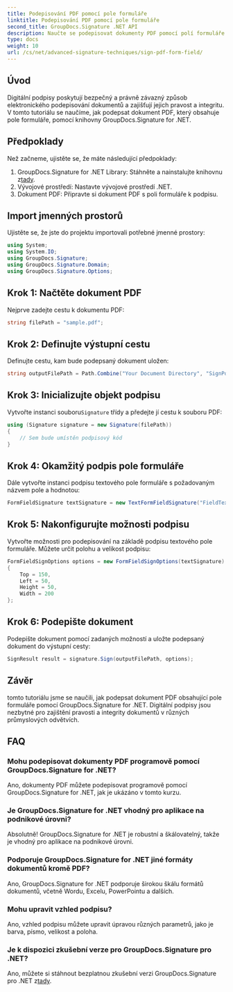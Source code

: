 ```yaml
---
title: Podepisování PDF pomocí pole formuláře
linktitle: Podepisování PDF pomocí pole formuláře
second_title: GroupDocs.Signature .NET API
description: Naučte se podepisovat dokumenty PDF pomocí polí formuláře pomocí GroupDocs.Signature for .NET. Zajistěte bez námahy pravost a integritu dokumentu.
type: docs
weight: 10
url: /cs/net/advanced-signature-techniques/sign-pdf-form-field/
---
```

## Úvod
Digitální podpisy poskytují bezpečný a právně závazný způsob elektronického podepisování dokumentů a zajišťují jejich pravost a integritu. V tomto tutoriálu se naučíme, jak podepsat dokument PDF, který obsahuje pole formuláře, pomocí knihovny GroupDocs.Signature for .NET.
## Předpoklady
Než začneme, ujistěte se, že máte následující předpoklady:
1.  GroupDocs.Signature for .NET Library: Stáhněte a nainstalujte knihovnu z[tady](https://releases.groupdocs.com/signature/net/).
2. Vývojové prostředí: Nastavte vývojové prostředí .NET.
3. Dokument PDF: Připravte si dokument PDF s poli formuláře k podpisu.

## Import jmenných prostorů
Ujistěte se, že jste do projektu importovali potřebné jmenné prostory:
```csharp
using System;
using System.IO;
using GroupDocs.Signature;
using GroupDocs.Signature.Domain;
using GroupDocs.Signature.Options;
```
## Krok 1: Načtěte dokument PDF
Nejprve zadejte cestu k dokumentu PDF:
```csharp
string filePath = "sample.pdf";
```
## Krok 2: Definujte výstupní cestu
Definujte cestu, kam bude podepsaný dokument uložen:
```csharp
string outputFilePath = Path.Combine("Your Document Directory", "SignPdfWithFormField", "SignedWithFormField.pdf");
```
## Krok 3: Inicializujte objekt podpisu
 Vytvořte instanci souboru`Signature` třídy a předejte jí cestu k souboru PDF:
```csharp
using (Signature signature = new Signature(filePath))
{
    // Sem bude umístěn podpisový kód
}
```
## Krok 4: Okamžitý podpis pole formuláře
Dále vytvořte instanci podpisu textového pole formuláře s požadovaným názvem pole a hodnotou:
```csharp
FormFieldSignature textSignature = new TextFormFieldSignature("FieldText", "Value1");
```
## Krok 5: Nakonfigurujte možnosti podpisu
Vytvořte možnosti pro podepisování na základě podpisu textového pole formuláře. Můžete určit polohu a velikost podpisu:
```csharp
FormFieldSignOptions options = new FormFieldSignOptions(textSignature)
{
    Top = 150,
    Left = 50,
    Height = 50,
    Width = 200
};
```
## Krok 6: Podepište dokument
Podepište dokument pomocí zadaných možností a uložte podepsaný dokument do výstupní cesty:
```csharp
SignResult result = signature.Sign(outputFilePath, options);
```

## Závěr
tomto tutoriálu jsme se naučili, jak podepsat dokument PDF obsahující pole formuláře pomocí GroupDocs.Signature for .NET. Digitální podpisy jsou nezbytné pro zajištění pravosti a integrity dokumentů v různých průmyslových odvětvích.
## FAQ
### Mohu podepisovat dokumenty PDF programově pomocí GroupDocs.Signature for .NET?
Ano, dokumenty PDF můžete podepisovat programově pomocí GroupDocs.Signature for .NET, jak je ukázáno v tomto kurzu.
### Je GroupDocs.Signature for .NET vhodný pro aplikace na podnikové úrovni?
Absolutně! GroupDocs.Signature for .NET je robustní a škálovatelný, takže je vhodný pro aplikace na podnikové úrovni.
### Podporuje GroupDocs.Signature for .NET jiné formáty dokumentů kromě PDF?
Ano, GroupDocs.Signature for .NET podporuje širokou škálu formátů dokumentů, včetně Wordu, Excelu, PowerPointu a dalších.
### Mohu upravit vzhled podpisu?
Ano, vzhled podpisu můžete upravit úpravou různých parametrů, jako je barva, písmo, velikost a poloha.
### Je k dispozici zkušební verze pro GroupDocs.Signature pro .NET?
 Ano, můžete si stáhnout bezplatnou zkušební verzi GroupDocs.Signature pro .NET z[tady](https://releases.groupdocs.com/).